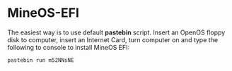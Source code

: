 # MineOS-EFI

The easiest way is to use default **pastebin** script. Insert an OpenOS floppy disk to computer, insert an Internet Card, turn computer on and type the following to console to install MineOS EFI:

	pastebin run m52NNsNE
